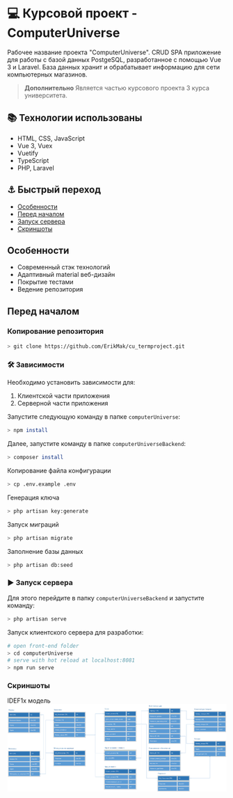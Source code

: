 # :computer: Курсовой проект - ComputerUniverse 
Рабочее название проекта "ComputerUniverse".
CRUD SPA приложение для работы с базой данных PostgeSQL, разработанное с помощью Vue 3 и Laravel. База данных хранит и обрабатывает информацию для сети компьютерных магазинов. 
> **Дополнительно**
> Является частью курсового проекта 3 курса университета. 

## :books: Технологии использованы
* HTML, CSS, JavaScript
* Vue 3, Vuex
* Vuetify
* TypeScript
* PHP, Laravel

## :anchor: Быстрый переход

* [Особенности](#features)
* [Перед началом](#start)
* [Запуск сервера](#run)
* [Скриншоты](#shots)

<a name="features"></a>

## Особенности
- Современный стэк технологий
- Адаптивный material веб-дизайн
- Покрытие тестами
- Ведение репозитория

<a name="start"></a>

## Перед началом
### Копирование репозитория
```bash
> git clone https://github.com/ErikMak/cu_termproject.git
```

### :hammer_and_wrench: Зависимости
Необходимо установить зависимости для:

1. Клиентской части приложения
2. Серверной части приложения

Запустите следующую команду в папке `computerUniverse`:
```bash
> npm install
```
Далее, запустите команду в папке `computerUniverseBackend`:
```bash
> composer install
```
Копирование файла конфигурации
```bash
> cp .env.example .env
```
Генерация ключа
```bash
> php artisan key:generate
```
Запуск миграций
```bash
> php artisan migrate
```
Заполнение базы данных
```bash
> php artisan db:seed
```

<a name="run"></a>

### :arrow_forward: Запуск сервера
Для этого перейдите в папку `computerUniverseBackend` и запустите команду:
```bash
> php artisan serve
```

Запуск клиентского сервера для разработки:
```bash
# open front-end folder
> cd computerUniverse
# serve with hot reload at localhost:8081
> npm run serve
```
<a name="shots"></a>

### Скриншоты
IDEF1x модель
<img src="res/tables.png" />
